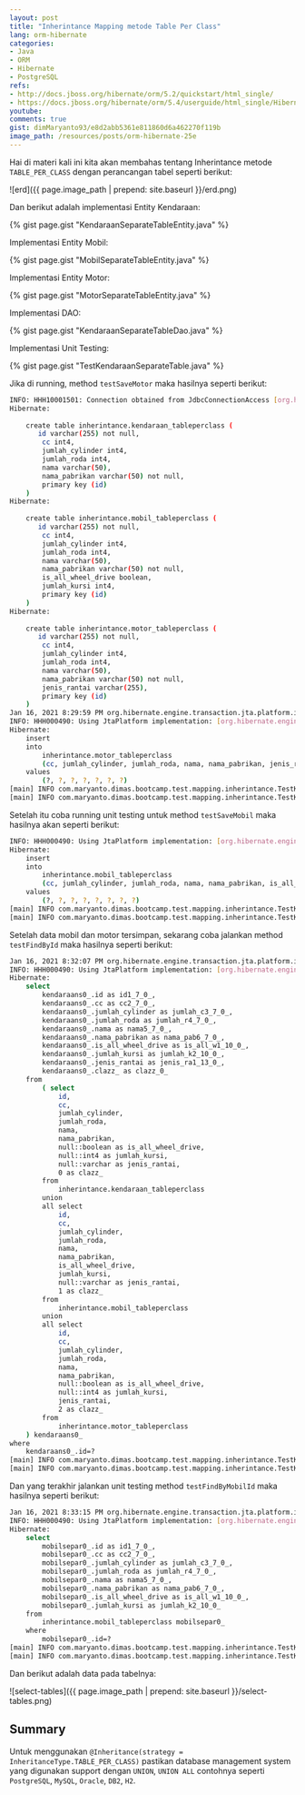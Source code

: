 ```yaml
---
layout: post
title: "Inherintance Mapping metode Table Per Class"
lang: orm-hibernate
categories:
- Java
- ORM
- Hibernate
- PostgreSQL
refs: 
- http://docs.jboss.org/hibernate/orm/5.2/quickstart/html_single/
- https://docs.jboss.org/hibernate/orm/5.4/userguide/html_single/Hibernate_User_Guide.html#entity-inheritance-table-per-class
youtube: 
comments: true
gist: dimMaryanto93/e8d2abb5361e811860d6a462270f119b
image_path: /resources/posts/orm-hibernate-25e
---
```


Hai di materi kali ini kita akan membahas tentang Inherintance metode `TABLE_PER_CLASS` dengan perancangan tabel seperti berikut:

![erd]({{ page.image_path | prepend: site.baseurl }}/erd.png)

Dan berikut adalah implementasi Entity Kendaraan:

{% gist page.gist "KendaraanSeparateTableEntity.java" %}

Implementasi Entity Mobil:

{% gist page.gist "MobilSeparateTableEntity.java" %}

Implementasi Entity Motor:

{% gist page.gist "MotorSeparateTableEntity.java" %}

Implementasi DAO:

{% gist page.gist "KendaraanSeparateTableDao.java" %}

Implementasi Unit Testing:

{% gist page.gist "TestKendaraanSeparateTable.java" %}

Jika di running, method `testSaveMotor` maka hasilnya seperti berikut:

```bash
INFO: HHH10001501: Connection obtained from JdbcConnectionAccess [org.hibernate.engine.jdbc.env.internal.JdbcEnvironmentInitiator$ConnectionProviderJdbcConnectionAccess@70091872] for (non-JTA) DDL execution was not in auto-commit mode; the Connection 'local transaction' will be committed and the Connection will be set into auto-commit mode.
Hibernate: 
    
    create table inherintance.kendaraan_tableperclass (
       id varchar(255) not null,
        cc int4,
        jumlah_cylinder int4,
        jumlah_roda int4,
        nama varchar(50),
        nama_pabrikan varchar(50) not null,
        primary key (id)
    )
Hibernate: 
    
    create table inherintance.mobil_tableperclass (
       id varchar(255) not null,
        cc int4,
        jumlah_cylinder int4,
        jumlah_roda int4,
        nama varchar(50),
        nama_pabrikan varchar(50) not null,
        is_all_wheel_drive boolean,
        jumlah_kursi int4,
        primary key (id)
    )
Hibernate: 
    
    create table inherintance.motor_tableperclass (
       id varchar(255) not null,
        cc int4,
        jumlah_cylinder int4,
        jumlah_roda int4,
        nama varchar(50),
        nama_pabrikan varchar(50) not null,
        jenis_rantai varchar(255),
        primary key (id)
    )
Jan 16, 2021 8:29:59 PM org.hibernate.engine.transaction.jta.platform.internal.JtaPlatformInitiator initiateService
INFO: HHH000490: Using JtaPlatform implementation: [org.hibernate.engine.transaction.jta.platform.internal.NoJtaPlatform]
Hibernate: 
    insert 
    into
        inherintance.motor_tableperclass
        (cc, jumlah_cylinder, jumlah_roda, nama, nama_pabrikan, jenis_rantai, id) 
    values
        (?, ?, ?, ?, ?, ?, ?)
[main] INFO com.maryanto.dimas.bootcamp.test.mapping.inherintance.TestKendaraanSeparateTable - mobil: MotorSeparateTableEntity(super=KendaraanSeparateTableEntity(id=600cd3a6-859b-4f63-9c66-dc4331e29c96, nama=BMW S1000RR, jumlahRoda=2, jumlahCylinder=4, cc=1000, namaPabrikan=PT. BMW Motorrad), jenisRantai=Rantai)
[main] INFO com.maryanto.dimas.bootcamp.test.mapping.inherintance.TestKendaraanSeparateTable - destroy hibernate session!
```

Setelah itu coba running unit testing untuk method `testSaveMobil` maka hasilnya akan seperti berikut:

```bash
INFO: HHH000490: Using JtaPlatform implementation: [org.hibernate.engine.transaction.jta.platform.internal.NoJtaPlatform]
Hibernate: 
    insert 
    into
        inherintance.mobil_tableperclass
        (cc, jumlah_cylinder, jumlah_roda, nama, nama_pabrikan, is_all_wheel_drive, jumlah_kursi, id) 
    values
        (?, ?, ?, ?, ?, ?, ?, ?)
[main] INFO com.maryanto.dimas.bootcamp.test.mapping.inherintance.TestKendaraanSeparateTable - mobil: MobilSeparateTableEntity(super=KendaraanSeparateTableEntity(id=d98e1588-05a1-4c6f-950b-9204174c9009, nama=Honda BRIO, jumlahRoda=4, jumlahCylinder=4, cc=1000, namaPabrikan=PT. Honda Motor Company), jumlahKursi=4, allWheelDrive=false)
[main] INFO com.maryanto.dimas.bootcamp.test.mapping.inherintance.TestKendaraanSeparateTable - destroy hibernate session!
```

Setelah data mobil dan motor tersimpan, sekarang coba jalankan method `testFindById` maka hasilnya seperti berikut:

```bash
Jan 16, 2021 8:32:07 PM org.hibernate.engine.transaction.jta.platform.internal.JtaPlatformInitiator initiateService
INFO: HHH000490: Using JtaPlatform implementation: [org.hibernate.engine.transaction.jta.platform.internal.NoJtaPlatform]
Hibernate: 
    select
        kendaraans0_.id as id1_7_0_,
        kendaraans0_.cc as cc2_7_0_,
        kendaraans0_.jumlah_cylinder as jumlah_c3_7_0_,
        kendaraans0_.jumlah_roda as jumlah_r4_7_0_,
        kendaraans0_.nama as nama5_7_0_,
        kendaraans0_.nama_pabrikan as nama_pab6_7_0_,
        kendaraans0_.is_all_wheel_drive as is_all_w1_10_0_,
        kendaraans0_.jumlah_kursi as jumlah_k2_10_0_,
        kendaraans0_.jenis_rantai as jenis_ra1_13_0_,
        kendaraans0_.clazz_ as clazz_0_ 
    from
        ( select
            id,
            cc,
            jumlah_cylinder,
            jumlah_roda,
            nama,
            nama_pabrikan,
            null::boolean as is_all_wheel_drive,
            null::int4 as jumlah_kursi,
            null::varchar as jenis_rantai,
            0 as clazz_ 
        from
            inherintance.kendaraan_tableperclass 
        union
        all select
            id,
            cc,
            jumlah_cylinder,
            jumlah_roda,
            nama,
            nama_pabrikan,
            is_all_wheel_drive,
            jumlah_kursi,
            null::varchar as jenis_rantai,
            1 as clazz_ 
        from
            inherintance.mobil_tableperclass 
        union
        all select
            id,
            cc,
            jumlah_cylinder,
            jumlah_roda,
            nama,
            nama_pabrikan,
            null::boolean as is_all_wheel_drive,
            null::int4 as jumlah_kursi,
            jenis_rantai,
            2 as clazz_ 
        from
            inherintance.motor_tableperclass 
    ) kendaraans0_ 
where
    kendaraans0_.id=?
[main] INFO com.maryanto.dimas.bootcamp.test.mapping.inherintance.TestKendaraanSeparateTable - mobil: MobilSeparateTableEntity(super=KendaraanSeparateTableEntity(id=d98e1588-05a1-4c6f-950b-9204174c9009, nama=Honda BRIO, jumlahRoda=4, jumlahCylinder=4, cc=1000, namaPabrikan=PT. Honda Motor Company), jumlahKursi=4, allWheelDrive=false)
[main] INFO com.maryanto.dimas.bootcamp.test.mapping.inherintance.TestKendaraanSeparateTable - destroy hibernate session!
```

Dan yang terakhir jalankan unit testing method `testFindByMobilId` maka hasilnya seperti berikut:

```bash
Jan 16, 2021 8:33:15 PM org.hibernate.engine.transaction.jta.platform.internal.JtaPlatformInitiator initiateService
INFO: HHH000490: Using JtaPlatform implementation: [org.hibernate.engine.transaction.jta.platform.internal.NoJtaPlatform]
Hibernate: 
    select
        mobilsepar0_.id as id1_7_0_,
        mobilsepar0_.cc as cc2_7_0_,
        mobilsepar0_.jumlah_cylinder as jumlah_c3_7_0_,
        mobilsepar0_.jumlah_roda as jumlah_r4_7_0_,
        mobilsepar0_.nama as nama5_7_0_,
        mobilsepar0_.nama_pabrikan as nama_pab6_7_0_,
        mobilsepar0_.is_all_wheel_drive as is_all_w1_10_0_,
        mobilsepar0_.jumlah_kursi as jumlah_k2_10_0_ 
    from
        inherintance.mobil_tableperclass mobilsepar0_ 
    where
        mobilsepar0_.id=?
[main] INFO com.maryanto.dimas.bootcamp.test.mapping.inherintance.TestKendaraanSeparateTable - mobil: MobilSeparateTableEntity(super=KendaraanSeparateTableEntity(id=d98e1588-05a1-4c6f-950b-9204174c9009, nama=Honda BRIO, jumlahRoda=4, jumlahCylinder=4, cc=1000, namaPabrikan=PT. Honda Motor Company), jumlahKursi=4, allWheelDrive=false)
[main] INFO com.maryanto.dimas.bootcamp.test.mapping.inherintance.TestKendaraanSeparateTable - destroy hibernate session!
```

Dan berikut adalah data pada tabelnya:

![select-tables]({{ page.image_path | prepend: site.baseurl }}/select-tables.png)

## Summary

Untuk menggunakan `@Inheritance(strategy = InheritanceType.TABLE_PER_CLASS)` pastikan database management system yang digunakan support dengan `UNION`, `UNION ALL` contohnya seperti `PostgreSQL`, `MySQL`, `Oracle`, `DB2`, `H2`.